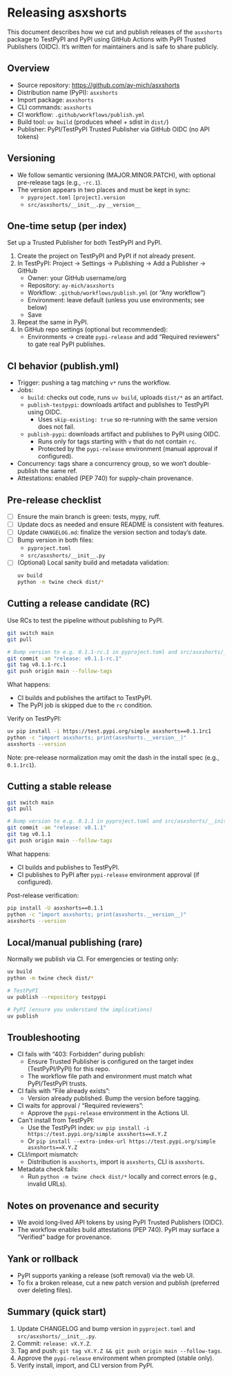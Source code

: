 # Releasing asxshorts

This document describes how we cut and publish releases of the `asxshorts` package
to TestPyPI and PyPI using GitHub Actions with PyPI Trusted Publishers (OIDC).
It’s written for maintainers and is safe to share publicly.

## Overview

- Source repository: https://github.com/ay-mich/asxshorts
- Distribution name (PyPI): `asxshorts`
- Import package: `asxshorts`
- CLI commands: `asxshorts`
- CI workflow: `.github/workflows/publish.yml`
- Build tool: `uv build` (produces wheel + sdist in `dist/`)
- Publisher: PyPI/TestPyPI Trusted Publisher via GitHub OIDC (no API tokens)

## Versioning

- We follow semantic versioning (MAJOR.MINOR.PATCH), with optional pre-release tags (e.g., `-rc.1`).
- The version appears in two places and must be kept in sync:
  - `pyproject.toml` `[project].version`
  - `src/asxshorts/__init__.py` `__version__`

## One-time setup (per index)

Set up a Trusted Publisher for both TestPyPI and PyPI.

1. Create the project on TestPyPI and PyPI if not already present.
2. In TestPyPI: Project → Settings → Publishing → Add a Publisher → GitHub
   - Owner: your GitHub username/org
   - Repository: `ay-mich/asxshorts`
   - Workflow: `.github/workflows/publish.yml` (or “Any workflow”)
   - Environment: leave default (unless you use environments; see below)
   - Save
3. Repeat the same in PyPI.
4. In GitHub repo settings (optional but recommended):
   - Environments → create `pypi-release` and add “Required reviewers” to gate real PyPI publishes.

## CI behavior (publish.yml)

- Trigger: pushing a tag matching `v*` runs the workflow.
- Jobs:
  - `build`: checks out code, runs `uv build`, uploads `dist/*` as an artifact.
  - `publish-testpypi`: downloads artifact and publishes to TestPyPI using OIDC.
    - Uses `skip-existing: true` so re-running with the same version does not fail.
  - `publish-pypi`: downloads artifact and publishes to PyPI using OIDC.
    - Runs only for tags starting with `v` that do not contain `rc`.
    - Protected by the `pypi-release` environment (manual approval if configured).
- Concurrency: tags share a concurrency group, so we won’t double-publish the same ref.
- Attestations: enabled (PEP 740) for supply-chain provenance.

## Pre-release checklist

- [ ] Ensure the main branch is green: tests, mypy, ruff.
- [ ] Update docs as needed and ensure README is consistent with features.
- [ ] Update `CHANGELOG.md`: finalize the version section and today’s date.
- [ ] Bump version in both files:
  - `pyproject.toml`
  - `src/asxshorts/__init__.py`
- [ ] (Optional) Local sanity build and metadata validation:
  ```bash
  uv build
  python -m twine check dist/*
  ```

## Cutting a release candidate (RC)

Use RCs to test the pipeline without publishing to PyPI.

```bash
git switch main
git pull

# Bump version to e.g. 0.1.1-rc.1 in pyproject.toml and src/asxshorts/__init__.py
git commit -am "release: v0.1.1-rc.1"
git tag v0.1.1-rc.1
git push origin main --follow-tags
```

What happens:

- CI builds and publishes the artifact to TestPyPI.
- The PyPI job is skipped due to the `rc` condition.

Verify on TestPyPI:

```bash
uv pip install -i https://test.pypi.org/simple asxshorts==0.1.1rc1
python -c "import asxshorts; print(asxshorts.__version__)"
asxshorts --version
```

Note: pre-release normalization may omit the dash in the install spec (e.g., `0.1.1rc1`).

## Cutting a stable release

```bash
git switch main
git pull

# Bump version to e.g. 0.1.1 in pyproject.toml and src/asxshorts/__init__.py
git commit -am "release: v0.1.1"
git tag v0.1.1
git push origin main --follow-tags
```

What happens:

- CI builds and publishes to TestPyPI.
- CI publishes to PyPI after `pypi-release` environment approval (if configured).

Post-release verification:

```bash
pip install -U asxshorts==0.1.1
python -c "import asxshorts; print(asxshorts.__version__)"
asxshorts --version
```

## Local/manual publishing (rare)

Normally we publish via CI. For emergencies or testing only:

```bash
uv build
python -m twine check dist/*

# TestPyPI
uv publish --repository testpypi

# PyPI (ensure you understand the implications)
uv publish
```

## Troubleshooting

- CI fails with “403: Forbidden” during publish:
  - Ensure Trusted Publisher is configured on the target index (TestPyPI/PyPI) for this repo.
  - The workflow file path and environment must match what PyPI/TestPyPI trusts.
- CI fails with “File already exists”:
  - Version already published. Bump the version before tagging.
- CI waits for approval / “Required reviewers”:
  - Approve the `pypi-release` environment in the Actions UI.
- Can't install from TestPyPI:
  - Use the TestPyPI index: `uv pip install -i https://test.pypi.org/simple asxshorts==X.Y.Z`
  - Or `pip install --extra-index-url https://test.pypi.org/simple asxshorts==X.Y.Z`
- CLI/import mismatch:
  - Distribution is `asxshorts`, import is `asxshorts`, CLI is `asxshorts`.
- Metadata check fails:
  - Run `python -m twine check dist/*` locally and correct errors (e.g., invalid URLs).

## Notes on provenance and security

- We avoid long‑lived API tokens by using PyPI Trusted Publishers (OIDC).
- The workflow enables build attestations (PEP 740). PyPI may surface a “Verified” badge for provenance.

## Yank or rollback

- PyPI supports yanking a release (soft removal) via the web UI.
- To fix a broken release, cut a new patch version and publish (preferred over deleting files).

## Summary (quick start)

1. Update CHANGELOG and bump version in `pyproject.toml` and `src/asxshorts/__init__.py`.
2. Commit: `release: vX.Y.Z`.
3. Tag and push: `git tag vX.Y.Z && git push origin main --follow-tags`.
4. Approve the `pypi-release` environment when prompted (stable only).
5. Verify install, import, and CLI version from PyPI.
